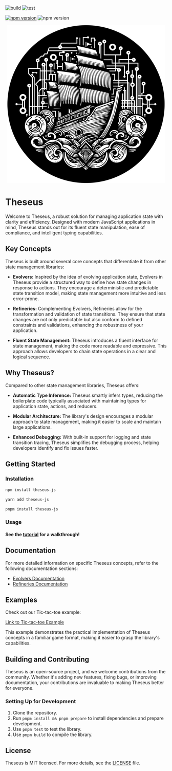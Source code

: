 ![build](https://github.com/jakelauer/theseus-js/actions/workflows/build.yml/badge.svg?branch=main)
![test](https://github.com/jakelauer/theseus-js/actions/workflows/test.yml/badge.svg?branch=main)

<a href="https://www.npmjs.com/package/theseus-js"><img src="https://badgen.net/npm/v/theseus-js?color=red" alt="npm version" height="18"></a>
<img src="https://badgen.net/github/license/jakelauer/theseus-js" alt="npm version" height="18">

<div style="text-align: center;">
<img src="./.assets/logo.png" alt="Theseus Logo">
</div>

# Theseus

Welcome to Theseus, a robust solution for managing application state with clarity and efficiency. Designed
with modern JavaScript applications in mind, Theseus stands out for its fluent state manipulation, ease of
compliance, and intelligent typing capabilities.

## Key Concepts

Theseus is built around several core concepts that differentiate it from other state management libraries:

-   **Evolvers:** Inspired by the idea of evolving application state, Evolvers in Theseus provide a structured
    way to define how state changes in response to actions. They encourage a deterministic and predictable
    state transition model, making state management more intuitive and less error-prone.

-   **Refineries:** Complementing Evolvers, Refineries allow for the transformation and validation of state
    transitions. They ensure that state changes are not only predictable but also conform to defined
    constraints and validations, enhancing the robustness of your application.

-   **Fluent State Management:** Theseus introduces a fluent interface for state management, making the code
    more readable and expressive. This approach allows developers to chain state operations in a clear and
    logical sequence.

## Why Theseus?

Compared to other state management libraries, Theseus offers:

-   **Automatic Type Inference:** Theseus smartly infers types, reducing the boilerplate code typically
    associated with maintaining types for application state, actions, and reducers.

-   **Modular Architecture:** The library's design encourages a modular approach to state management, making
    it easier to scale and maintain large applications.

-   **Enhanced Debugging:** With built-in support for logging and state transition tracing, Theseus simplifies
    the debugging process, helping developers identify and fix issues faster.

## Getting Started

### Installation

```shell
npm install theseus-js
```

```shell
yarn add theseus-js
```

```shell
pnpm install theseus-js
```

### Usage

#### See the [tutorial](./.tutorial/README.md) for a walkthrough!

## Documentation

For more detailed information on specific Theseus concepts, refer to the following documentation sections:

-   [Evolvers Documentation](src/lib/Evolvers)
-   [Refineries Documentation](src/lib/Refineries)

## Examples

Check out our Tic-tac-toe example:

[Link to Tic-tac-toe Example](.examples/tic-tac-toe/)

This example demonstrates the practical implementation of Theseus concepts in a familiar game format, making
it easier to grasp the library's capabilities.

## Building and Contributing

Theseus is an open-source project, and we welcome contributions from the community. Whether it's adding new
features, fixing bugs, or improving documentation, your contributions are invaluable to making Theseus better
for everyone.

### Setting Up for Development

1. Clone the repository.
2. Run `pnpm install && pnpm prepare` to install dependencies and prepare development.
3. Use `pnpm test` to test the library.
4. Use `pnpm build` to compile the library.

## License

Theseus is MIT licensed. For more details, see the [LICENSE](LICENSE) file.
